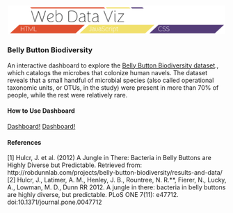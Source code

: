 <p align="center"><img src="./assets/header_main.png" width=500px></p>

<h3>Belly Button Biodiversity</h3>

<p align="center">

An interactive dashboard to explore the [Belly Button Biodiversity dataset](http://robdunnlab.com/projects/belly-button-biodiversity/)., which catalogs the microbes that colonize human navels.
The dataset reveals that a small handful of microbial species (also called operational taxonomic units, or OTUs, in the study) were present in more than 70% of people, while the rest were relatively rare.

<p>

<h4>How to Use Dashboard</h4>

[Dashboard!](https://theidari.github.io/web_data_vis/belly_button_biodiversity/belly_button_biodiversity)
[Dashboard!](https://theidari.github.io/web_data_vis/earthquake_visualization/earthquake_visualization)

<h4>References</h4>
[1] Hulcr, J. et al. (2012) A Jungle in There: Bacteria in Belly Buttons are Highly Diverse but Predictable. Retrieved from: http://robdunnlab.com/projects/belly-button-biodiversity/results-and-data/<br>
[2] Hulcr, J., Latimer, A. M., Henley, J. B., Rountree, N. R.**, Fierer, N., Lucky, A., Lowman, M. D., Dunn RR 2012. A jungle in there: bacteria in belly buttons are highly diverse, but predictable. PLoS ONE 7(11): e47712. doi:10.1371/journal.pone.0047712
